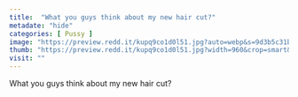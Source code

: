 ```yaml
---
title:  "What you guys think about my new hair cut?"
metadate: "hide"
categories: [ Pussy ]
image: "https://preview.redd.it/kupq9co1d0l51.jpg?auto=webp&s=9d3b5c31b1f04bf3e7ea035dff44835382583619"
thumb: "https://preview.redd.it/kupq9co1d0l51.jpg?width=960&crop=smart&auto=webp&s=d3dc08d7bd0d507037af2ab02709087d2fd4111a"
visit: ""
---
```

What you guys think about my new hair cut?
